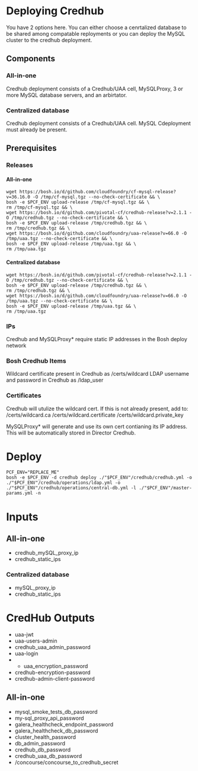 # Deploying Credhub
You have 2 options here.  You can either choose a cenrtalized database to be shared among compatable reployments or you can deploy the MySQL cluster to the credhub deployment.

## Components
### All-in-one
Credhub deployment consists of a Credhub/UAA cell, MySQLProxy, 3 or more MySQL database servers, and an arbirtator.

### Centralized database
Credhub deployment consists of a Credhub/UAA cell.  MySQL Cdeployment must already be present.

## Prerequisites
### Releases
#### All-in-one
```
wget https://bosh.io/d/github.com/cloudfoundry/cf-mysql-release?v=36.16.0 -O /tmp/cf-mysql.tgz --no-check-certificate && \
bosh -e $PCF_ENV upload-release /tmp/cf-mysql.tgz && \
rm /tmp/cf-mysql.tgz && \
wget https://bosh.io/d/github.com/pivotal-cf/credhub-release?v=2.1.1 -O /tmp/credhub.tgz --no-check-certificate && \
bosh -e $PCF_ENV upload-release /tmp/credhub.tgz && \
rm /tmp/credhub.tgz && \
wget https://bosh.io/d/github.com/cloudfoundry/uaa-release?v=66.0 -O /tmp/uaa.tgz --no-check-certificate && \
bosh -e $PCF_ENV upload-release /tmp/uaa.tgz && \
rm /tmp/uaa.tgz
```

#### Centralized database
```
wget https://bosh.io/d/github.com/pivotal-cf/credhub-release?v=2.1.1 -O /tmp/credhub.tgz --no-check-certificate && \
bosh -e $PCF_ENV upload-release /tmp/credhub.tgz && \
rm /tmp/credhub.tgz && \
wget https://bosh.io/d/github.com/cloudfoundry/uaa-release?v=66.0 -O /tmp/uaa.tgz --no-check-certificate && \
bosh -e $PCF_ENV upload-release /tmp/uaa.tgz && \
rm /tmp/uaa.tgz
```

### IPs
Credhub and MySQLProxy* require static IP addresses in the Bosh deploy network

### Bosh Credhub Items
Wildcard certificate present in Credhub as /certs/wildcard
LDAP username and password in Credhub as /ldap_user

### Certificates
Credhub will utulize the wildcard cert.  If this is not already present, add to:
/certs/wildcard.ca
/certs/wildcard.certificate
/certs/wildcard.private_key

MySQLProxy* will generate and use its own cert contianing its IP address.  This will be automatically stored in Director Credhub.


# Deploy

```
PCF_ENV="REPLACE_ME"
bosh -e $PCF_ENV -d credhub deploy ./"$PCF_ENV"/credhub/credhub.yml -o ./"$PCF_ENV"/credhub/operations/ldap.yml -o ./"$PCF_ENV"/credhub/operations/central-db.yml -l ./"$PCF_ENV"/master-params.yml -n
```

# Inputs

## All-in-one
- credhub_mySQL_proxy_ip
- credhub_static_ips

### Centralized database
- mySQL_proxy_ip
- credhub_static_ips

# CredHub Outputs
- uaa-jwt
- uaa-users-admin
- credhub_uaa_admin_password
- uaa-login
- - uaa_encryption_password
- credhub-encryption-password
- credhub-admin-client-password

## All-in-one
- mysql_smoke_tests_db_password
- my-sql_proxy_api_password
- galera_healthcheck_endpoint_password
- galera_healthcheck_db_password
- cluster_health_password
- db_admin_password
- credhub_db_password
- credhub_uaa_db_password
- /concourse/concourse_to_credhub_secret
